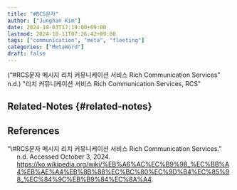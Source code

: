 ```yaml
---
title: "#RCS문자"
author: ["Junghan Kim"]
date: 2024-10-03T17:19:00+09:00
lastmod: 2024-10-11T07:26:42+09:00
tags: ["communication", "meta", "fleeting"]
categories: ["MetaWord"]
draft: false
---
```


(“\#RCS문자 메시지 리치 커뮤니케이션 서비스 Rich Communication Services” n.d.) "리치 커뮤니케이션 서비스 Rich Communication Services, RCS"

<!--more-->


## Related-Notes {#related-notes}

## References

<style>.csl-entry{text-indent: -1.5em; margin-left: 1.5em;}</style><div class="csl-bib-body">
  <div class="csl-entry">“\#RCS문자 메시지 리치 커뮤니케이션 서비스 Rich Communication Services.” n.d. Accessed October 3, 2024. <a href="https://ko.wikipedia.org/wiki/%EB%A6%AC%EC%B9%98_%EC%BB%A4%EB%AE%A4%EB%8B%88%EC%BC%80%EC%9D%B4%EC%85%98_%EC%84%9C%EB%B9%84%EC%8A%A4">https://ko.wikipedia.org/wiki/%EB%A6%AC%EC%B9%98_%EC%BB%A4%EB%AE%A4%EB%8B%88%EC%BC%80%EC%9D%B4%EC%85%98_%EC%84%9C%EB%B9%84%EC%8A%A4</a>.</div>
</div>
